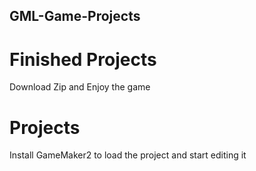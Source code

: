 ## GML-Game-Projects

# Finished Projects
Download Zip and Enjoy the game

# Projects
Install GameMaker2 to load the project and start editing it
